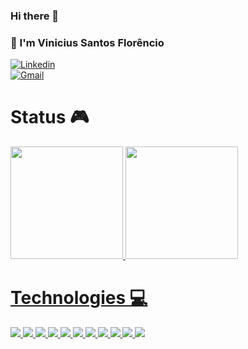 <h3> Hi there 👋 </h3>
<h3>  🙇 I'm Vinicius Santos Florêncio </h3>

[![Linkedin](https://img.shields.io/badge/LinkedIn-0077B5?style=for-the-badge&logo=linkedin&logoColor=white)](https://www.linkedin.com/in/vinicius-santos-8442681b8/)									
[![Gmail](https://img.shields.io/badge/Gmail-D14836?style=for-the-badge&logo=gmail&logoColor=white)](mailto:viniciusantos.florencio@gmail.com)	


<div>
	<h1>Status 🎮</h1>
  <a href="https://github.com/ViniciusSantosFS">
  <img height="180em" src="https://github-readme-stats.vercel.app/api?username=ViniciusSantosFS&show_icons=true&theme=tokyonight&include_all_commits=true&count_private=true&hide=issues"/>
  <img height="180em" src="https://github-readme-stats.vercel.app/api/top-langs/?username=ViniciusSantosFS&layout=compact&langs_count=7&theme=tokyonight"/>
</div>

	
<div>
		<h1>Technologies 💻</h1>
		<img src=https://img.shields.io/badge/Linux-FCC624?style=for-the-badge&logo=linux&logoColor=black />
		<img src=https://img.shields.io/badge/Ubuntu-E95420?style=for-the-badge&logo=ubuntu&logoColor=white />
		<img src=https://img.shields.io/badge/TypeScript-007ACC?style=for-the-badge&logo=typescript&logoColor=white />
		<img src=https://img.shields.io/badge/React_Native-20232A?style=for-the-badge&logo=react&logoColor=61DAFB />
		<img src=https://img.shields.io/badge/React-20232A?style=for-the-badge&logo=react&logoColor=61DAFB />
		<img src=https://img.shields.io/badge/Node.js-43853D?style=for-the-badge&logo=node.js&logoColor=white />
		<img src=https://img.shields.io/badge/Express.js-404D59?style=for-the-badge />
		<img src=https://img.shields.io/badge/JavaScript-323330?style=for-the-badge&logo=javascript&logoColor=F7DF1E />
		<img src=https://img.shields.io/badge/MySQL-005C84?style=for-the-badge&logo=mysql&logoColor=white />
		<img src=https://img.shields.io/badge/GIT-E44C30?style=for-the-badge&logo=git&logoColor=white />
		<img src=https://img.shields.io/badge/Visual_Studio_Code-0078D4?style=for-the-badge&logo=visual%20studio%20code&logoColor=white />
</div>
